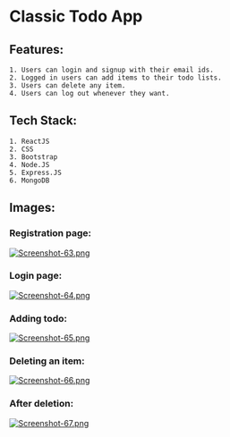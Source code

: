 # Classic Todo App

## Features:
    1. Users can login and signup with their email ids.
    2. Logged in users can add items to their todo lists.
    3. Users can delete any item.
    4. Users can log out whenever they want.

## Tech Stack:

    1. ReactJS
    2. CSS
    3. Bootstrap
    4. Node.JS
    5. Express.JS
    6. MongoDB

## Images:

### Registration page:
[![Screenshot-63.png](https://i.postimg.cc/g0sw221r/Screenshot-63.png)](https://postimg.cc/gwwcMmzP)

### Login page:
[![Screenshot-64.png](https://i.postimg.cc/SN9JzrHB/Screenshot-64.png)](https://postimg.cc/SJyyBWSd)

### Adding todo:
[![Screenshot-65.png](https://i.postimg.cc/hhR40kNH/Screenshot-65.png)](https://postimg.cc/Mft86F6D)

### Deleting an item:
[![Screenshot-66.png](https://i.postimg.cc/MT4ybYxh/Screenshot-66.png)](https://postimg.cc/WFGFsgdn)

### After deletion:
[![Screenshot-67.png](https://i.postimg.cc/jjSNp1Sp/Screenshot-67.png)](https://postimg.cc/68FyRYRc)